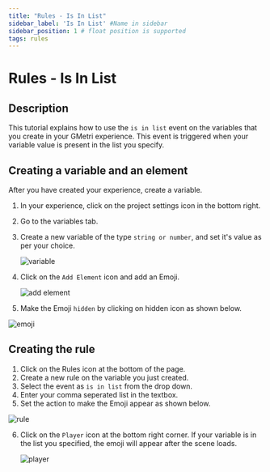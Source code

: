 ```yaml
---
title: "Rules - Is In List"
sidebar_label: 'Is In List' #Name in sidebar
sidebar_position: 1 # float position is supported
tags: rules
---
```


# Rules - Is In List

## Description

This tutorial explains how to use the `is in list` event on the variables that you create in your GMetri experience. This event is triggered when your variable value is present in the list you specify.


## Creating a variable and an element

After you have created your experience, create a variable.

1. In your experience, click on the project settings icon in the bottom right.
2. Go to the variables tab.
3. Create a new variable of the type `string or number`, and set it's value as per your choice.
   
   ![variable](https://s.vrgmetri.com/image/w_600,q_90/gb-web/portal-docs/assets/img/screenshots/variable_creation.png)

4. Click on the `Add Element` icon and add an Emoji.
   
   ![add element](https://s.vrgmetri.com/image/w_600,q_90/gb-web/portal-docs/assets/img/screenshots/add-embed-scorm.png)


5.  Make the Emoji `hidden` by clicking on hidden icon as shown below.

![emoji](https://s.vrgmetri.com/image/w_400,q_90/gb-web/portal-docs/assets/img/screenshots/hidden_emoji.png)


## Creating the rule

1. Click on the Rules icon at the bottom of the page.
2. Create a new rule on the variable you just created.
3. Select the event as `is in list` from the drop down.
4. Enter your comma seperated list in the textbox.
5. Set the action to make the Emoji appear as shown below.
   


![rule](https://s.vrgmetri.com/image/w_600,q_90/gb-web/portal-docs/assets/img/screenshots/is_in_list_connection.png)

6. Click on the `Player` icon at the bottom right corner. If your variable is in the list you specified, the emoji will appear after the scene loads.
   

   ![player](https://s.vrgmetri.com/image/w_800,q_90/gb-web/portal-docs/assets/img/screenshots/emoji_appears.png)
